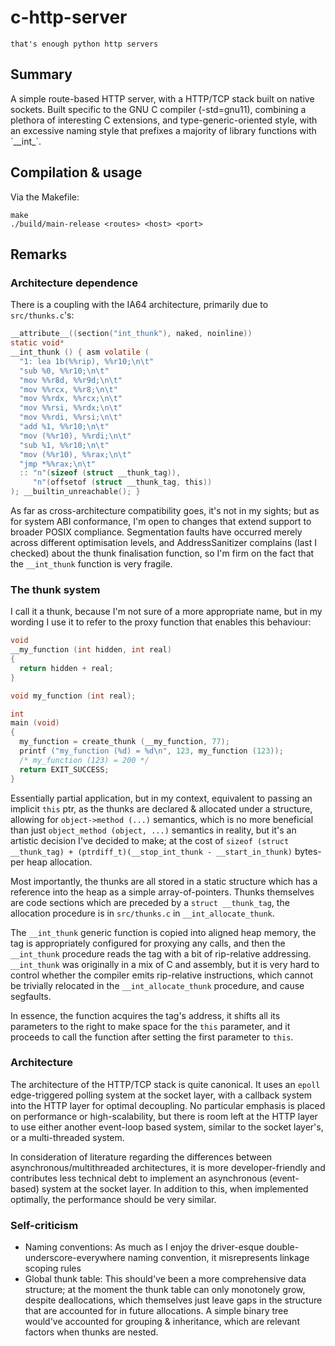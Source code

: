 # c-http-server
`that's enough python http servers`

<h2>Summary</h2>
A simple route-based HTTP server, with a HTTP/TCP stack built on native sockets. Built specific to the GNU C compiler (-std=gnu11), combining a plethora of interesting C extensions, and type-generic-oriented style, with an excessive naming style that prefixes a majority of library functions with `__int_`.

<h2>Compilation & usage</h2>
Via the Makefile:

```
make
./build/main-release <routes> <host> <port>
```

<h2>Remarks</h2>

<h3>Architecture dependence</h3>

There is a coupling with the IA64 architecture, primarily due to `src/thunks.c`'s:

```c
__attribute__((section("int_thunk"), naked, noinline))
static void*
__int_thunk () { asm volatile (
  "1: lea 1b(%%rip), %%r10;\n\t"
  "sub %0, %%r10;\n\t"
  "mov %%r8d, %%r9d;\n\t"
  "mov %%rcx, %%r8;\n\t"
  "mov %%rdx, %%rcx;\n\t"
  "mov %%rsi, %%rdx;\n\t"
  "mov %%rdi, %%rsi;\n\t"
  "add %1, %%r10;\n\t"
  "mov (%%r10), %%rdi;\n\t"
  "sub %1, %%r10;\n\t"
  "mov (%%r10), %%rax;\n\t"
  "jmp *%%rax;\n\t"
  :: "n"(sizeof (struct __thunk_tag)),
     "n"(offsetof (struct __thunk_tag, this))
); __builtin_unreachable(); }
```

As far as cross-architecture compatibility goes, it's not in my sights; but as for system ABI conformance, I'm open to changes that extend support to broader POSIX compliance.
Segmentation faults have occurred merely across different optimisation levels, and AddressSanitizer complains (last I checked) about the thunk finalisation function, so I'm firm on the fact that the `__int_thunk` function is very fragile.

<h3>The thunk system</h3>

I call it a thunk, because I'm not sure of a more appropriate name, but in my wording I use it to refer to the proxy function that enables this behaviour:

```c
void
__my_function (int hidden, int real)
{
  return hidden + real;
}

void my_function (int real);

int
main (void)
{
  my_function = create_thunk (__my_function, 77);
  printf ("my_function (%d) = %d\n", 123, my_function (123));
  /* my_function (123) = 200 */
  return EXIT_SUCCESS;
}
```

Essentially partial application, but in my context, equivalent to passing an implicit `this` ptr, as the thunks are declared & allocated under a structure, allowing for `object->method (...)` semantics, which is no more beneficial than just `object_method (object, ...)` semantics in reality, but it's an artistic decision I've decided to make; at the cost of `sizeof (struct __thunk_tag) + (ptrdiff_t)(__stop_int_thunk - __start_in_thunk)` bytes-per heap allocation.

Most importantly, the thunks are all stored in a static structure which has a reference into the heap as a simple array-of-pointers. Thunks themselves are code sections which are preceded by a `struct __thunk_tag`, the allocation procedure is in `src/thunks.c` in `__int_allocate_thunk`.

The `__int_thunk` generic function is copied into aligned heap memory, the tag is appropriately configured for proxying any calls, and then the `__int_thunk` procedure reads the tag with a bit of rip-relative addressing.
`__int_thunk` was originally in a mix of C and assembly, but it is very hard to control whether the compiler emits rip-relative instructions, which cannot be trivially relocated in the `__int_allocate_thunk` procedure, and cause segfaults.

In essence, the function acquires the tag's address, it shifts all its parameters to the right to make space for the `this` parameter, and it proceeds to call the function after setting the first parameter to `this`.

<h3>Architecture</h3>

The architecture of the HTTP/TCP stack is quite canonical. It uses an `epoll` edge-triggered polling system at the socket layer, with a callback system into the HTTP layer for optimal decoupling. No particular emphasis is placed on performance or high-scalability, but there is room left at the HTTP layer to use either another event-loop based system, similar to the socket layer's, or a multi-threaded system.

In consideration of literature regarding the differences between asynchronous/multithreaded architectures, it is more developer-friendly and contributes less technical debt to implement an asynchronous (event-based) system at the socket layer. In addition to this, when implemented optimally, the performance should be very similar.

<h3>Self-criticism</h3>

- Naming conventions: As much as I enjoy the driver-esque double-underscore-everywhere naming convention, it misrepresents linkage scoping rules
- Global thunk table: This should've been a more comprehensive data structure; at the moment the thunk table can only monotonely grow, despite deallocations, which themselves just leave gaps in the structure that are accounted for in future allocations. A simple binary tree would've accounted for grouping & inheritance, which are relevant factors when thunks are nested.
